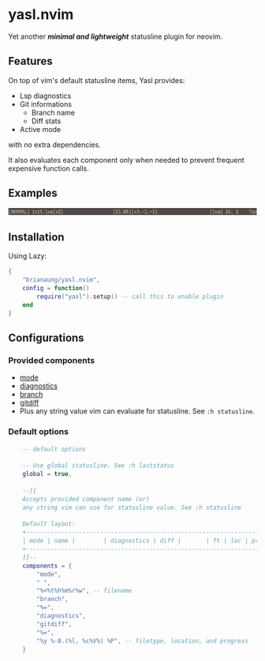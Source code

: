 # yasl.nvim

Yet another ***minimal and lightweight*** statusline plugin for neovim.

## Features
On top of vim's default statusline items, Yasl provides:

- Lsp diagnostics
- Git informations 
    - Branch name
    - Diff stats
- Active mode

with no extra dependencies.

It also evaluates each component only when needed to prevent frequent expensive function calls.

## Examples
![screenshot of statusline](./examples/screenshot.png)

## Installation
Using Lazy:
```lua
{
    "brianaung/yasl.nvim",
    config = function()
        require("yasl").setup() -- call this to enable plugin
    end
}
```

## Configurations
### Provided components
- [mode](https://github.com/brianaung/yasl.nvim/blob/main/lua/yasl/builtins/mode.lua)
- [diagnostics](https://github.com/brianaung/yasl.nvim/blob/main/lua/yasl/builtins/diagnostics.lua)
- [branch](https://github.com/brianaung/yasl.nvim/blob/main/lua/yasl/builtins/branch.lua)
- [gitdiff](https://github.com/brianaung/yasl.nvim/blob/main/lua/yasl/builtins/gitdiff.lua)
- Plus any string value vim can evaluate for statusline. See `:h statusline`.

### Default options
```lua
    -- default options

    -- Use global statusline. See :h laststatus
    global = true,

    --[[
    Accepts provided component name (or)
    any string vim can use for statusline value. See :h statusline

    Default layout:
    +---------------------------------------------------------------------+
    | mode | name |        | diagnostics | diff |       | ft | loc | prog |
    +---------------------------------------------------------------------+
    ]]--
    components = {
        "mode",
        " ",
        "%<%t%h%m%r%w", -- filename
        "branch",
        "%=",
        "diagnostics",
        "gitdiff",
        "%=",
        "%y %-8.(%l, %c%V%) %P", -- filetype, location, and progress
    }
```
